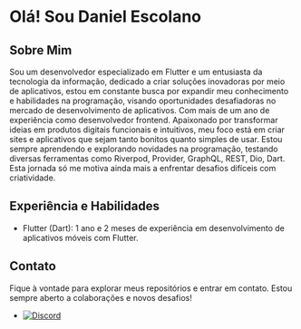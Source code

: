 # Olá! Sou Daniel Escolano

## Sobre Mim

Sou um desenvolvedor especializado em Flutter e um entusiasta da tecnologia da informação, dedicado a criar soluções inovadoras por meio de aplicativos, estou em constante busca por expandir meu conhecimento e habilidades na programação, visando oportunidades desafiadoras no mercado de desenvolvimento de aplicativos. Com mais de um ano de experiência como desenvolvedor frontend. Apaixonado por transformar ideias em produtos digitais funcionais e intuitivos, meu foco está em criar sites e aplicativos que sejam tanto bonitos quanto simples de usar. Estou sempre aprendendo e explorando novidades na programação, testando diversas ferramentas como Riverpod, Provider, GraphQL, REST, Dio, Dart. Esta jornada só me motiva ainda mais a enfrentar desafios difíceis com criatividade.

## Experiência e Habilidades
- Flutter (Dart): 1 ano e 2 meses de experiência em desenvolvimento de aplicativos móveis com Flutter.

## Contato

Fique à vontade para explorar meus repositórios e entrar em contato. Estou sempre aberto a colaborações e novos desafios!

- [![Discord](https://img.shields.io/badge/Discord-%237289DA.svg?logo=discord&logoColor=white)](https://discord.com/channels/@Escolano#7294) 


